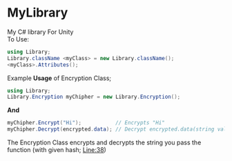 # MyLibrary
My C# library For Unity 
<br>
To Use:

```cs
using Library;
Library.className <myClass> = new Library.className();
<myClass>.Attributes();
```
Example <strong>Usage</strong> of Encryption Class;
```cs
using Library;
Library.Encryption myChipher = new Library.Encryption();
```
<strong>And</strong>
```cs
myChipher.Encrypt("Hi");           // Encrypts "Hi"
myChipher.Decrypt(encrypted.data); // Decrypt encrypted.data(string value)
```
The Encryption Class encrypts and decrypts the string you pass the function
(with given hash; <a href="https://github.com/zyr1on/MyLibary/blob/main/Library.cs#L38">Line:38</a>)
